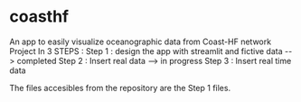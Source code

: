 # coasthf
An app to easily visualize oceanographic data from Coast-HF network
Project In 3 STEPS : 
Step 1 : design the app with streamlit and fictive data --> completed
Step 2 : Insert real data --> in progress
Step 3 : Insert real time data 

The files accesibles from the repository are the Step 1 files.
